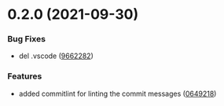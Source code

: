 # 0.2.0 (2021-09-30)


### Bug Fixes

* del .vscode ([9662282](https://github.com/Job-Unicorn/sodium/commit/9662282d4b1ac8efca1064ccf6f60ad3b58ece5d))


### Features

* added commitlint for linting the commit messages ([0649218](https://github.com/Job-Unicorn/sodium/commit/0649218ed87f2b006dbbe49d3df9e76beb57571d))



